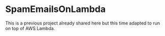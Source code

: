 # SpamEmailsOnLambda
This is a previous project already shared here but this time adapted to run on top of AWS Lambda.
